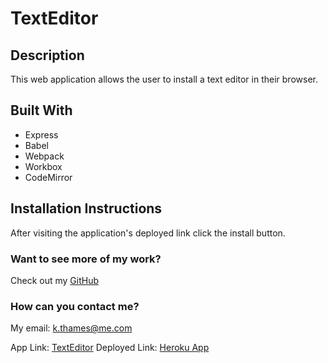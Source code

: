 # TextEditor
 
## Description 
This web application allows the user to install a text editor in their browser.

## Built With
* Express
* Babel 
* Webpack
* Workbox
* CodeMirror

## Installation Instructions
After visiting the application's deployed link click the install button. 

### Want to see more of my work? 
 Check out my [GitHub](https://github.com/kthames)

### How can you contact me? 
 My email: k.thames@me.com

App Link: [TextEditor](https://github.com/kthames/TextEditor)
Deployed Link: [Heroku App](https://glacial-bastion-95249-d644ed8d4741.herokuapp.com/)
 
